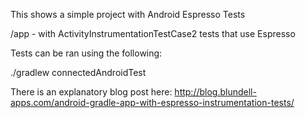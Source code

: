 This shows a simple project with Android Espresso Tests

/app - with ActivityInstrumentationTestCase2 tests that use Espresso

Tests can be ran using the following:

./gradlew connectedAndroidTest

There is an explanatory blog post here: http://blog.blundell-apps.com/android-gradle-app-with-espresso-instrumentation-tests/
